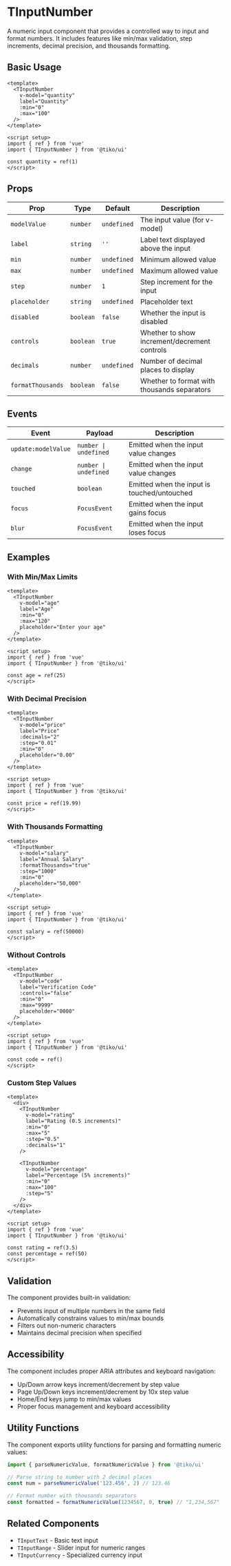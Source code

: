 # TInputNumber

A numeric input component that provides a controlled way to input and format numbers. It includes features like min/max validation, step increments, decimal precision, and thousands formatting.

## Basic Usage

```vue
<template>
  <TInputNumber
    v-model="quantity"
    label="Quantity"
    :min="0"
    :max="100"
  />
</template>

<script setup>
import { ref } from 'vue'
import { TInputNumber } from '@tiko/ui'

const quantity = ref(1)
</script>
```

## Props

| Prop | Type | Default | Description |
|------|------|---------|-------------|
| `modelValue` | `number` | `undefined` | The input value (for v-model) |
| `label` | `string` | `''` | Label text displayed above the input |
| `min` | `number` | `undefined` | Minimum allowed value |
| `max` | `number` | `undefined` | Maximum allowed value |
| `step` | `number` | `1` | Step increment for the input |
| `placeholder` | `string` | `undefined` | Placeholder text |
| `disabled` | `boolean` | `false` | Whether the input is disabled |
| `controls` | `boolean` | `true` | Whether to show increment/decrement controls |
| `decimals` | `number` | `undefined` | Number of decimal places to display |
| `formatThousands` | `boolean` | `false` | Whether to format with thousands separators |

## Events

| Event | Payload | Description |
|-------|---------|-------------|
| `update:modelValue` | `number \| undefined` | Emitted when the input value changes |
| `change` | `number \| undefined` | Emitted when the input value changes |
| `touched` | `boolean` | Emitted when the input is touched/untouched |
| `focus` | `FocusEvent` | Emitted when the input gains focus |
| `blur` | `FocusEvent` | Emitted when the input loses focus |

## Examples

### With Min/Max Limits

```vue
<template>
  <TInputNumber
    v-model="age"
    label="Age"
    :min="0"
    :max="120"
    placeholder="Enter your age"
  />
</template>

<script setup>
import { ref } from 'vue'
import { TInputNumber } from '@tiko/ui'

const age = ref(25)
</script>
```

### With Decimal Precision

```vue
<template>
  <TInputNumber
    v-model="price"
    label="Price"
    :decimals="2"
    :step="0.01"
    :min="0"
    placeholder="0.00"
  />
</template>

<script setup>
import { ref } from 'vue'
import { TInputNumber } from '@tiko/ui'

const price = ref(19.99)
</script>
```

### With Thousands Formatting

```vue
<template>
  <TInputNumber
    v-model="salary"
    label="Annual Salary"
    :formatThousands="true"
    :step="1000"
    :min="0"
    placeholder="50,000"
  />
</template>

<script setup>
import { ref } from 'vue'
import { TInputNumber } from '@tiko/ui'

const salary = ref(50000)
</script>
```

### Without Controls

```vue
<template>
  <TInputNumber
    v-model="code"
    label="Verification Code"
    :controls="false"
    :min="0"
    :max="9999"
    placeholder="0000"
  />
</template>

<script setup>
import { ref } from 'vue'
import { TInputNumber } from '@tiko/ui'

const code = ref()
</script>
```

### Custom Step Values

```vue
<template>
  <div>
    <TInputNumber
      v-model="rating"
      label="Rating (0.5 increments)"
      :min="0"
      :max="5"
      :step="0.5"
      :decimals="1"
    />
    
    <TInputNumber
      v-model="percentage"
      label="Percentage (5% increments)"
      :min="0"
      :max="100"
      :step="5"
    />
  </div>
</template>

<script setup>
import { ref } from 'vue'
import { TInputNumber } from '@tiko/ui'

const rating = ref(3.5)
const percentage = ref(50)
</script>
```

## Validation

The component provides built-in validation:
- Prevents input of multiple numbers in the same field
- Automatically constrains values to min/max bounds
- Filters out non-numeric characters
- Maintains decimal precision when specified

## Accessibility

The component includes proper ARIA attributes and keyboard navigation:
- Up/Down arrow keys increment/decrement by step value
- Page Up/Down keys increment/decrement by 10x step value
- Home/End keys jump to min/max values
- Proper focus management and keyboard accessibility

## Utility Functions

The component exports utility functions for parsing and formatting numeric values:

```typescript
import { parseNumericValue, formatNumericValue } from '@tiko/ui'

// Parse string to number with 2 decimal places
const num = parseNumericValue('123.456', 2) // 123.46

// Format number with thousands separators
const formatted = formatNumericValue(1234567, 0, true) // "1,234,567"
```

## Related Components

- `TInputText` - Basic text input
- `TInputRange` - Slider input for numeric ranges
- `TInputCurrency` - Specialized currency input